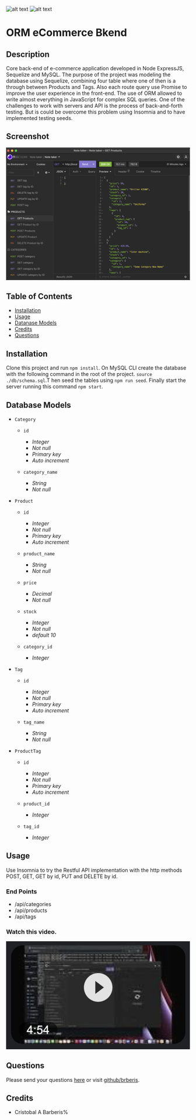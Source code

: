 [comment]: <> (This readme was created by Nodinq Readme Generator)
![alt text](https://img.shields.io/badge/License-MIT-brightgreen)
![alt text](https://img.shields.io/badge/Ver.-1.0.0-blue)

# ORM eCommerce Bkend


## Description

Core back-end of e-commerce application developed in Node ExpressJS, Sequelize and MySQL. The purpose of the project was modeling the database using Sequelize, combining four table where one of then is a through between Products and Tags. Also each route query use Promise to improve the user experience in the front-end. The use of ORM allowed to write almost everything in JavaScript for complex SQL queries. One of the challenges to work with servers and API is the process of back-and-forth testing. But is could be overcome this problem using Insomnia and to have implemented testing seeds.

## Screenshot

![alt screenshot](https://github.com/brberis/orm-ecommerce-bkend/raw/main/assets/images/web.png)

## Table of Contents

- [Installation](#installation)
- [Usage](#usage)
- [Datanase Models](#database-models)
- [Credits](#credits)
- [Questions](#questions)

## Installation

Clone this project and run `npm install`. On MySQL CLI create the database with the following command in the root of the project. `source ./db/schema.sql`.T hen seed the tables using `npm run seed`. Finally start the server running this command `npm start`.


## Database Models

* `Category`

  - `id`
    - *Integer*
    - *Not null*
    - *Primary key*
    - *Auto increment*

  - `category_name`
    - *String*
    - *Not null*

* `Product`
  - `id`
    - *Integer*
    - *Not null*
    - *Primary key*
    - *Auto increment*

  - `product_name`
    - *String*
    - *Not null*

  - `price`
    - *Decimal*
    - *Not null* 

  - `stock`
    - *Integer*
    - *Not null* 
    - *default 10*

  - `category_id`
    - *Integer*

* `Tag`
  - `id`
    - *Integer*
    - *Not null*
    - *Primary key*
    - *Auto increment*

  - `tag_name`
    - *String*
    - *Not null*

* `ProductTag`
  - `id`
    - *Integer*
    - *Not null*
    - *Primary key*
    - *Auto increment*

  - `product_id`
    - *Integer*

  - `tag_id`
    - *Integer*


## Usage

Use Insomnia to try the Restful API implementation with the http methods POST, GET, GET by id, PUT and DELETE by id.

### End Points

* /api/categories
* /api/products
* /api/tags


### Watch this video.

[![Watch the video](https://github.com/brberis/orm-ecommerce-bkend/blob/main/assets/images/video.png?raw=true)](https://youtu.be/)


## Questions

Please send your questions [here](mailto:cristobal@barberis.com?subject=[GitHub]%20ORM%20eCommerce%20Bkend) or visit [github/brberis](https://github.com/brberis).

## Credits

* Cristobal A Barberis%      